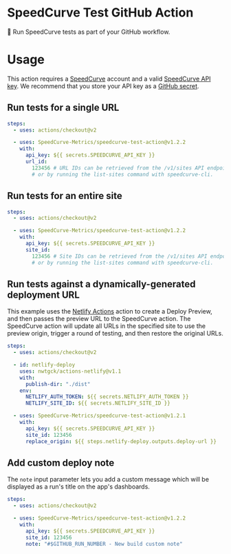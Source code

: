 # SpeedCurve Test GitHub Action

🍩 Run SpeedCurve tests as part of your GitHub workflow.

# Usage

This action requires a [SpeedCurve](https://speedcurve.com/) account and a valid [SpeedCurve API key](https://support.speedcurve.com/docs/rest-api#finding-your-api-key). We recommend that you store your API key as a [GitHub secret](https://docs.github.com/en/free-pro-team@latest/actions/reference/encrypted-secrets).

## Run tests for a single URL

```yaml
steps:
  - uses: actions/checkout@v2

  - uses: SpeedCurve-Metrics/speedcurve-test-action@v1.2.2
    with:
      api_key: ${{ secrets.SPEEDCURVE_API_KEY }}
      url_id:
        123456 # URL IDs can be retrieved from the /v1/sites API endpoint,
        # or by running the list-sites command with speedcurve-cli.
```

## Run tests for an entire site

```yaml
steps:
  - uses: actions/checkout@v2

  - uses: SpeedCurve-Metrics/speedcurve-test-action@v1.2.2
    with:
      api_key: ${{ secrets.SPEEDCURVE_API_KEY }}
      site_id:
        123456 # Site IDs can be retrieved from the /v1/sites API endpoint,
        # or by running the list-sites command with speedcurve-cli.
```

## Run tests against a dynamically-generated deployment URL

This example uses the [Netlify Actions](https://github.com/nwtgck/actions-netlify) action to create a Deploy Preview, and then passes the preview URL to the SpeedCurve action. The SpeedCurve action will update all URLs in the specified site to use the preview origin, trigger a round of testing, and then restore the original URLs.

```yaml
steps:
  - uses: actions/checkout@v2

  - id: netlify-deploy
    uses: nwtgck/actions-netlify@v1.1
    with:
      publish-dir: "./dist"
    env:
      NETLIFY_AUTH_TOKEN: ${{ secrets.NETLIFY_AUTH_TOKEN }}
      NETLIFY_SITE_ID: ${{ secrets.NETLIFY_SITE_ID }}

  - uses: SpeedCurve-Metrics/speedcurve-test-action@v1.2.1
    with:
      api_key: ${{ secrets.SPEEDCURVE_API_KEY }}
      site_id: 123456
      replace_origin: ${{ steps.netlify-deploy.outputs.deploy-url }}
```

## Add custom deploy note

The `note` input parameter lets you add a custom message which will be displayed as a run's title on the app's dashboards.

```yaml
steps:
  - uses: actions/checkout@v2

  - uses: SpeedCurve-Metrics/speedcurve-test-action@v1.2.2
    with:
      api_key: ${{ secrets.SPEEDCURVE_API_KEY }}
      site_id: 123456
      note: "#$GITHUB_RUN_NUMBER - New build custom note"
```
